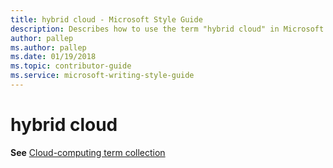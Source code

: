 ```yaml
---
title: hybrid cloud - Microsoft Style Guide
description: Describes how to use the term "hybrid cloud" in Microsoft content.
author: pallep
ms.author: pallep
ms.date: 01/19/2018
ms.topic: contributor-guide
ms.service: microsoft-writing-style-guide
---
```


# hybrid cloud

**See** [Cloud-computing term collection](~/a-z-word-list-term-collections/term-collections/cloud-computing-terms.md)
